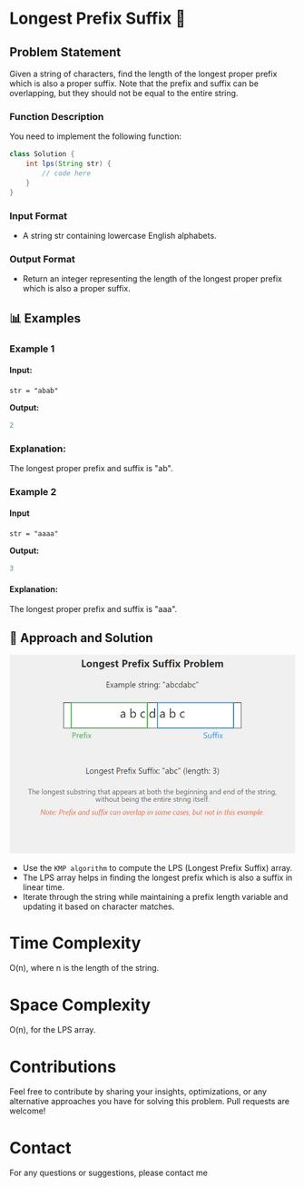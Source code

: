 # Longest Prefix Suffix 📏

## Problem Statement

Given a string of characters, find the length of the longest proper prefix which is also a proper suffix. Note that the prefix and suffix can be overlapping, but they should not be equal to the entire string.

### Function Description

You need to implement the following function:

```java
class Solution {
    int lps(String str) {
        // code here
    }
}
```

### **Input Format**

- A string str containing lowercase English alphabets.

### **Output Format**

- Return an integer representing the length of the longest proper prefix which is also a proper suffix.

## 📊 Examples

### Example 1

#### Input:

```
str = "abab"
```

**Output:**

```java
2
```

### Explanation:

The longest proper prefix and suffix is "ab".

### Example 2

#### Input

```
str = "aaaa"
```

**Output:**

```java
3
```

#### Explanation:

The longest proper prefix and suffix is "aaa".

## 🧠 Approach and Solution

![Explanation](Example.jpg)

- Use the `KMP algorithm` to compute the LPS (Longest Prefix Suffix) array.
- The LPS array helps in finding the longest prefix which is also a suffix in linear time.
- Iterate through the string while maintaining a prefix length variable and updating it based on character matches.

# Time Complexity

O(n), where n is the length of the string.

# Space Complexity

O(n), for the LPS array.

# Contributions

Feel free to contribute by sharing your insights, optimizations, or any alternative approaches you have for solving this problem. Pull requests are welcome!

# Contact

For any questions or suggestions, please contact me
